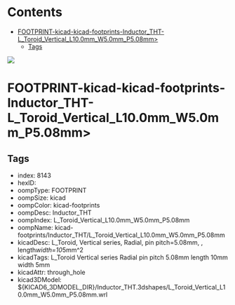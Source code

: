 



Contents
========

* [FOOTPRINT-kicad-kicad-footprints-Inductor_THT-L_Toroid_Vertical_L10.0mm_W5.0mm_P5.08mm>](#footprint-kicad-kicad-footprints-inductor_tht-l_toroid_vertical_l100mm_w50mm_p508mm)
	* [Tags](#tags)
  
![][im]
# FOOTPRINT-kicad-kicad-footprints-Inductor_THT-L_Toroid_Vertical_L10.0mm_W5.0mm_P5.08mm>

## Tags

- index: 8143
- hexID: 
- oompType: FOOTPRINT
- oompSize: kicad
- oompColor: kicad-footprints
- oompDesc: Inductor_THT
- oompIndex: L_Toroid_Vertical_L10.0mm_W5.0mm_P5.08mm
- oompName: kicad-footprints/Inductor_THT/L_Toroid_Vertical_L10.0mm_W5.0mm_P5.08mm
- kicadDesc: L_Toroid, Vertical series, Radial, pin pitch=5.08mm, , length*width=10*5mm^2
- kicadTags: L_Toroid Vertical series Radial pin pitch 5.08mm  length 10mm width 5mm
- kicadAttr: through_hole
- kicad3DModel: ${KICAD6_3DMODEL_DIR}/Inductor_THT.3dshapes/L_Toroid_Vertical_L10.0mm_W5.0mm_P5.08mm.wrl



[im]: image.png
